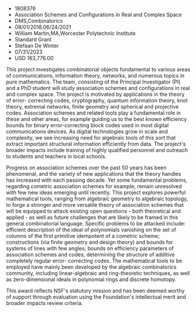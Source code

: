 
* 1808376
* Association Schemes and Configurations in Real and Complex Space
* DMS,Combinatorics
* 08/01/2018,06/24/2021
* William Martin,MA,Worcester Polytechnic Institute
* Standard Grant
* Stefaan De Winter
* 07/31/2023
* USD 163,776.00

This project investigates combinatorial objects fundamental to various areas of
communications, information theory, networks, and numerous topics in pure
mathematics. The team, consisting of the Principal Investigator (PI) and a PhD
student will study association schemes and configurations in real and complex
space. The project is motivated by applications in the theory of error-
correcting codes, cryptography, quantum information theory, knot theory,
extremal networks, finite geometry and spherical and projective codes.
Association schemes and related tools play a fundamental role in these and other
areas, for example guiding us to the best known efficiency bounds for binary
error-correcting block codes used in most digital communications devices. As
digital technologies grow in scale and complexity, we see increasing need for
algebraic tools of this sort that extract important structural information
efficiently from data. The project's broader impacts include training of highly
qualified personnel and outreach to students and teachers in local schools.

Progress on association schemes over the past 50 years has been phenomenal, and
the variety of new applications that the theory handles has increased with each
passing decade. Yet some fundamental problems, regarding cometric association
schemes for example, remain unresolved with few new ideas emerging until
recently. This project explores powerful mathematical tools, ranging from
algebraic geometry to algebraic topology, to forge a stronger and more versatile
theory of association schemes that will be equipped to attack existing open
questions - both theoretical and applied - as well as future challenges that are
likely to be framed in this general combinatorial language. Specific problems to
be attacked include: efficient description of the ideal of polynomials vanishing
on the set of columns of the first primitive idempotent of a cometric scheme;
constructions (via finite geometry and design theory) and bounds for systems of
lines with few angles; bounds on efficiency parameters of association schemes
and codes; determining the structure of additive completely regular error-
correcting codes. The mathematical tools to be employed have mainly been
developed by the algebraic combinatorics community, including linear-algebraic
and ring-theoretic techniques, as well as zero-dimensional ideals in polynomial
rings and discrete homotopy.

This award reflects NSF's statutory mission and has been deemed worthy of
support through evaluation using the Foundation's intellectual merit and broader
impacts review criteria.
